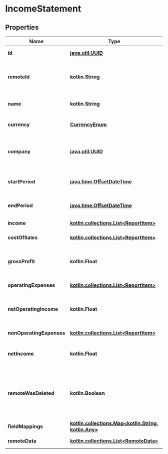 
# IncomeStatement

## Properties
Name | Type | Description | Notes
------------ | ------------- | ------------- | -------------
**id** | [**java.util.UUID**](java.util.UUID.md) |  |  [optional] [readonly]
**remoteId** | **kotlin.String** | The third-party API ID of the matching object. |  [optional]
**name** | **kotlin.String** | The income statement&#39;s name. |  [optional]
**currency** | [**CurrencyEnum**](CurrencyEnum.md) | The income statement&#39;s currency. |  [optional]
**company** | [**java.util.UUID**](java.util.UUID.md) | The company the income statement belongs to. |  [optional]
**startPeriod** | [**java.time.OffsetDateTime**](java.time.OffsetDateTime.md) | The income statement&#39;s start period. |  [optional]
**endPeriod** | [**java.time.OffsetDateTime**](java.time.OffsetDateTime.md) | The income statement&#39;s end period. |  [optional]
**income** | [**kotlin.collections.List&lt;ReportItem&gt;**](ReportItem.md) |  |  [optional] [readonly]
**costOfSales** | [**kotlin.collections.List&lt;ReportItem&gt;**](ReportItem.md) |  |  [optional] [readonly]
**grossProfit** | **kotlin.Float** | The revenue minus the cost of sale. |  [optional]
**operatingExpenses** | [**kotlin.collections.List&lt;ReportItem&gt;**](ReportItem.md) |  |  [optional] [readonly]
**netOperatingIncome** | **kotlin.Float** | The revenue minus the operating expenses. |  [optional]
**nonOperatingExpenses** | [**kotlin.collections.List&lt;ReportItem&gt;**](ReportItem.md) |  |  [optional] [readonly]
**netIncome** | **kotlin.Float** | The gross profit minus the total expenses. |  [optional]
**remoteWasDeleted** | **kotlin.Boolean** | Indicates whether or not this object has been deleted by third party webhooks. |  [optional] [readonly]
**fieldMappings** | [**kotlin.collections.Map&lt;kotlin.String, kotlin.Any&gt;**](kotlin.Any.md) |  |  [optional] [readonly]
**remoteData** | [**kotlin.collections.List&lt;RemoteData&gt;**](RemoteData.md) |  |  [optional] [readonly]



